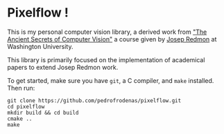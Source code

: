 # Pixelflow !

This is my personal computer vision library, a derived work from ["The Ancient Secrets of Computer Vision"](https://pjreddie.com/courses/computer-vision/) a course given by [Josep Redmon](https://pjreddie.com) at Washington University. 

This library is primarily focused on the implementation of academical papers to extend Josep Redmon work.

To get started, make sure you have `git`, a C compiler, and `make` installed. Then run:

    git clone https://github.com/pedrofrodenas/pixelflow.git
    cd pixelflow
    mkdir build && cd build
    cmake ..
    make

